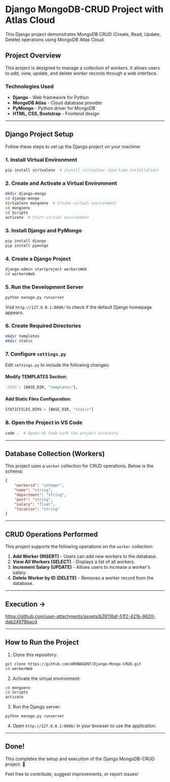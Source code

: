 # Django MongoDB-CRUD Project with Atlas Cloud

This Django project demonstrates MongoDB CRUD (Create, Read, Update, Delete) operations using MongoDB Atlas Cloud.

## Project Overview
This project is designed to manage a collection of workers. It allows users to add, view, update, and delete worker records through a web interface.

### Technologies Used
- **Django** - Web framework for Python
- **MongoDB Atlas** - Cloud database provider
- **PyMongo** - Python driver for MongoDB
- **HTML, CSS, Bootstrap** - Frontend design

---
## Django Project Setup
Follow these steps to set up the Django project on your machine:

### 1. Install Virtual Environment
```sh
pip install virtualenv  # Install virtualenv (one-time installation)
```

### 2. Create and Activate a Virtual Environment
```sh
mkdir django-mongo
cd django-mongo
virtualenv mongoenv  # Create virtual environment
cd mongoenv
cd Scripts
activate  # Start virtual environment
```

### 3. Install Django and PyMongo
```sh
pip install django
pip install pymongo 
```

### 4. Create a Django Project
```sh
django-admin startproject workersWeb
cd workersWeb
```

### 5. Run the Development Server
```sh
python manage.py runserver
```
Visit `http://127.0.0.1:8000/` to check if the default Django homepage appears.

### 6. Create Required Directories
```sh
mkdir templates
mkdir static
```

### 7. Configure `settings.py`
Edit `settings.py` to include the following changes:

#### Modify TEMPLATES Section:
```python
'DIRS': [BASE_DIR, "templates"],
```

#### Add Static Files Configuration:
```python
STATICFILES_DIRS = [BASE_DIR, "static"]
```

### 8. Open the Project in VS Code
```sh
code .  # Opens VS Code with the project directory
```

---
## Database Collection (Workers)
This project uses a `worker` collection for CRUD operations. Below is the schema:

```json
{
    "workerid": "integer",
    "name": "string",
    "department": "string",
    "post": "string",
    "salary": "float",
    "location": "string"
}
```

---
## CRUD Operations Performed
This project supports the following operations on the `worker` collection:

1. **Add Worker (INSERT)** - Users can add new workers to the database.
2. **View All Workers (SELECT)** - Displays a list of all workers.
3. **Increment Salary (UPDATE)** - Allows users to increase a worker's salary.
4. **Delete Worker by ID (DELETE)** - Removes a worker record from the database.

---
## Execution ->

https://github.com/user-attachments/assets/b26118af-51f2-421b-9620-dab24978bacd

---
## How to Run the Project
1. Clone this repository:
```sh
git clone https://github.com/ARONAGENT/Django-Mongo-CRUD.git
cd workerWeb
```
2. Activate the virtual environment:
```sh
cd mongoenv
cd Scripts
activate
```
3. Run the Django server:
```sh
python manage.py runserver
```
4. Open `http://127.0.0.1:8000/` in your browser to use the application.

---
## Done!
This completes the setup and execution of the Django MongoDB-CRUD project. 🎉

Feel free to contribute, suggest improvements, or report issues!

